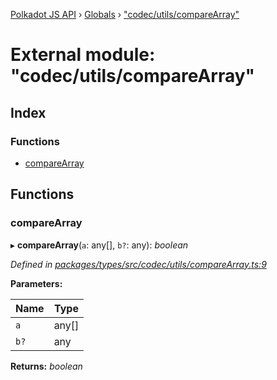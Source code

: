[Polkadot JS API](../README.md) › [Globals](../globals.md) › ["codec/utils/compareArray"](_codec_utils_comparearray_.md)

# External module: "codec/utils/compareArray"

## Index

### Functions

* [compareArray](_codec_utils_comparearray_.md#comparearray)

## Functions

###  compareArray

▸ **compareArray**(`a`: any[], `b?`: any): *boolean*

*Defined in [packages/types/src/codec/utils/compareArray.ts:9](https://github.com/polkadot-js/api/blob/d8141198e1/packages/types/src/codec/utils/compareArray.ts#L9)*

**Parameters:**

Name | Type |
------ | ------ |
`a` | any[] |
`b?` | any |

**Returns:** *boolean*
